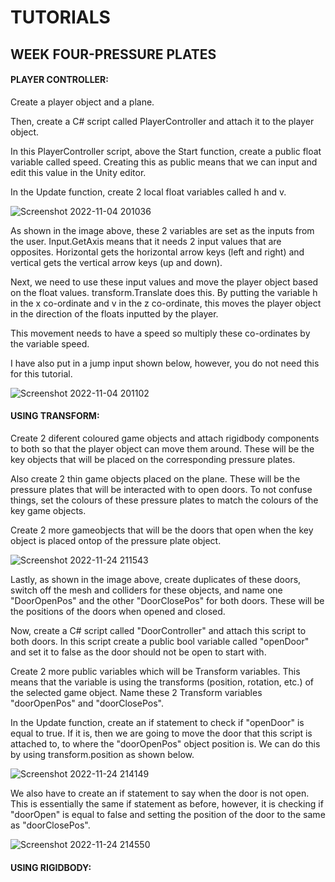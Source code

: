 # TUTORIALS
## WEEK FOUR-PRESSURE PLATES

#### PLAYER CONTROLLER:

Create a player object and a plane.

Then, create a C# script called PlayerController and attach it to the player object.

In this PlayerController script, above the Start function, create a public float variable called speed. Creating this as public means that we can input and edit this value in the Unity editor.

In the Update function, create 2 local float variables called h and v. 

![Screenshot 2022-11-04 201036](https://user-images.githubusercontent.com/114989045/200065791-53ea03ba-88bf-4ca1-b717-a404b6985ffa.png)

As shown in the image above, these 2 variables are set as the inputs from the user. Input.GetAxis means that it needs 2 input values that are opposites. Horizontal gets the horizontal arrow keys (left and right) and vertical gets the vertical arrow keys (up and down).

Next, we need to use these input values and move the player object based on the float values. transform.Translate does this. By putting the variable h in the x co-ordinate and v in the z co-ordinate, this moves the player object in the direction of the floats inputted by the player.

This movement needs to have a speed so multiply these co-ordinates by the variable speed.

I have also put in a jump input shown below, however, you do not need this for this tutorial.

![Screenshot 2022-11-04 201102](https://user-images.githubusercontent.com/114989045/200065804-820af291-4bf4-46c4-be8b-e0d32bc192ef.png)

#### USING TRANSFORM:

Create 2 diferent coloured game objects and attach rigidbody components to both so that the player object can move them around. These will be the key objects that will be placed on the corresponding pressure plates.

Also create 2 thin game objects placed on the plane. These will be the pressure plates that will be interacted with to open doors. To not confuse things, set the colours of these pressure plates to match the colours of the key game objects.

Create 2 more gameobjects that will be the doors that open when the key object is placed ontop of the pressure plate object.

![Screenshot 2022-11-24 211543](https://user-images.githubusercontent.com/114989045/203864018-7cb6d907-68c5-4d89-b2f6-0b54d8722ed6.png)

Lastly, as shown in the image above, create duplicates of these doors, switch off the mesh and colliders for these objects, and name one "DoorOpenPos" and the other "DoorClosePos" for both doors. These will be the positions of the doors when opened and closed.

Now, create a C# script called "DoorController" and attach this script to both doors. In this script create a public bool variable called "openDoor" and set it to false as the door should not be open to start with. 

Create 2 more public variables which will be Transform variables. This means that the variable is using the transforms (position, rotation, etc.) of the selected game object. Name these 2 Transform variables "doorOpenPos" and "doorClosePos". 

In the Update function, create an if statement to check if "openDoor" is equal to true. If it is, then we are going to move the door that this script is attached to, to where the "doorOpenPos" object position is. We can do this by using transform.position as shown below.


![Screenshot 2022-11-24 214149](https://user-images.githubusercontent.com/114989045/203866472-e9430924-3bc8-48e6-b0f8-6ff71b720458.png)

We also have to create an if statement to say when the door is not open. This is essentially the same if statement as before, however, it is checking if "doorOpen" is equal to false and setting the position of the door to the same as "doorClosePos".

![Screenshot 2022-11-24 214550](https://user-images.githubusercontent.com/114989045/203866814-6fcedf6d-288a-4191-a92d-31d68ec41ca8.png)


#### USING RIGIDBODY:
